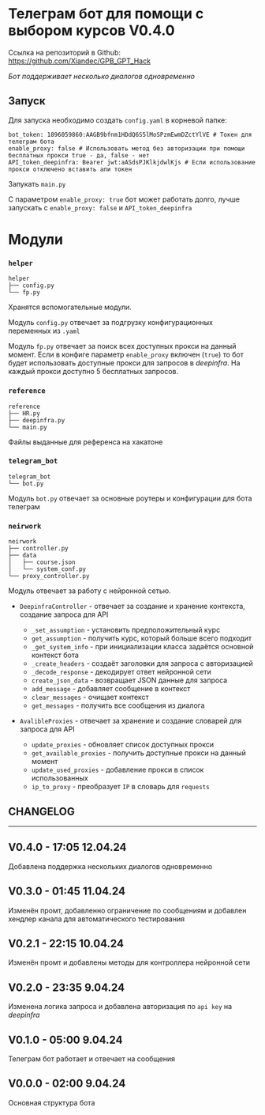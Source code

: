# Телеграм бот для помощи с выбором курсов V0.4.0
Ссылка на репозиторий в Github: https://github.com/Xiandec/GPB_GPT_Hack

*Бот поддерживает несколько диалогов одновременно*
## Запуск
Для запуска необходимо создать `config.yaml` в корневой папке:
```
bot_token: 1896059860:AAGB9bfnm1HDdQ6S5lMoSPzmEwmDZctYlVE # Токен для телеграм бота
enable_proxy: false # Использовать метод без авторизации при помощи бесплатных прокси true - да, false - нет
API_token_deepinfra: Bearer jwt:aASdsPJKlkjdwlKjs # Если использование прокси отключено вставить апи токен
```
Запукать `main.py`

С параметром `enable_proxy: true` бот может работать долго, 
лучше запускать с `enable_proxy: false` и `API_token_deepinfra`

# Модули
### `helper`
```
helper
├── config.py
└── fp.py
```
Хранятся вспомогательные модули.

Модуль `config.py` отвечает за подгрузку конфигурационных переменных из `.yaml`

Модуль `fp.py` отвечает за поиск всех доступных прокси на данный момент. 
Если в конфиге параметр `enable_proxy` включен (`true`) то бот будет использовать доступные прокси для запросов в *deepinfra*. 
На каждый прокси доступно 5 бесплатных запросов.
### `reference`
```
reference
├── HR.py
├── deepinfra.py
└── main.py
```
Файлы выданные для референса на хакатоне
### `telegram_bot`
```
telegram_bot
└── bot.py
```
Модуль `bot.py` отвечает за основные роутеры и конфигурации для бота телеграм
### `neirwork`
```
neirwork
├── controller.py
├── data
│   ├── course.json
│   └── system_conf.py
└── proxy_controller.py
```
Модуль отвечает за работу с нейронной сетью.

 - `DeepinfraController` - отвечает за создание и хранение контекста, создание запроса для API
   - `_set_assumption` - установить предположительный курс
   - `get_assumption` - получить курс, который больше всего подходит
   - `_get_system_info` - при инициализации класса задаётся основной контекст бота
   - `_create_headers` - создаёт заголовки для запроса с авторизацией
   - `_decode_response` - декодирует ответ нейронной сети
   - `create_json_data` - возвращает JSON данные для запроса
   - `add_message` - добавляет сообщение в контекст
   - `clear_messages` - очищает контекст
   - `get_messages` - получить все сообщения из диалога


 - `AvalibleProxies` - отвечает за хранение и создание словарей для запроса для API
   - `update_proxies` - обновляет список доступных прокси
   - `get_available_proxies` - получить доступные прокси на данный момент
   - `update_used_proxies` - добавление прокси в список использованных
   - `ip_to_proxy` - преобразует `IP` в словарь для `requests`

## CHANGELOG

---

## V0.4.0 - 17:05 12.04.24
Добавлена поддержка нескольких диалогов одновременно

## V0.3.0 - 01:45 11.04.24
Изменён промт, добавленно ограничение по сообщениям и добавлен хендлер канала для автоматического тестирования

## V0.2.1 - 22:15 10.04.24
Изменён промт и добавлены методы для контроллера нейронной сети

## V0.2.0 - 23:35 9.04.24
Изменена логика запроса и добавлена авторизация по `api key` на *deepinfra*

## V0.1.0 - 05:00 9.04.24
Телеграм бот работает и отвечает на сообщения

## V0.0.0 - 02:00 9.04.24
Основная структура бота
